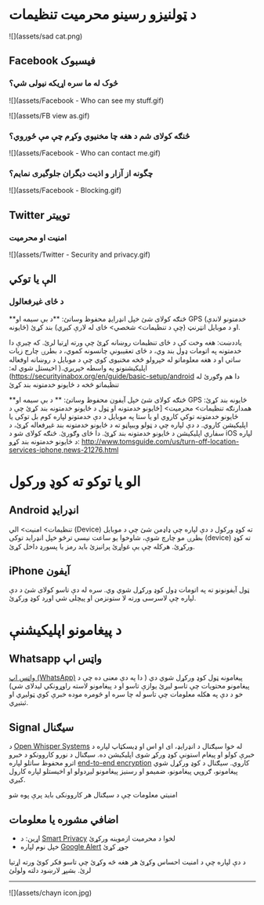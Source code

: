 # د ټولنیزو رسینو محرمیت تنظیمات

![](assets/sad cat.png)

## Facebook فیسبوک

### څوک له ما سره اړیکه نیولی شي؟

![](assets/Facebook - Who can see my stuff.gif)


![](assets/FB view as.gif)



### څنګه کولای شم د هغه چا مخنیوي وکړم  چې مې ځوروي؟ 
![](assets/Facebook - Who can contact me.gif)



### چگونه از آزار و اذیت دیگران جلوگیری نمایم؟
![](assets/Facebook - Blocking.gif)




## Twitter توییتر

### امنیت او محرمیت
![](assets/Twitter - Security  and privacy.gif)



## الې یا توکي 
### د ځای غیرفعالول


**څنګه کولای شئ خپل انډرایډ محفوظ وساتئ:
**د بې سیمه او GPS (خدمتونو لاندې ځایونه) او د موبایل انټرنټ (چې د تنظیمات> شخصي> ځای له لارې کیږي) بند کړئ.
 
یاددښت: هغه وخت کې د ځای تنظیمات روښانه کړئ چې ورته اړتیا لرئ. که چیرې دا خدمتونه په اتومات ډول بند وي، د ځای تعقیبونې چانسونه کموي، د بطرۍ چارج زیات ساتي او د هغه معلوماتو له خپرولو څخه مخنیوی کوي چې د موبایل د روښانه اوفعاله  اپلیکیشنونو په واسطه خپریږي.( اخیستل شوي له: )https://securityinabox.org/en/guide/basic-setup/android
دا هم وګورئ له تنظیماتو څخه د ځایونو خدمتونه بند کړئ





**څنګه کولای شئ خپل آیفون محفوظ وساتئ:
**
د بې سیمه او GPS ځایونه بند کړئ:
همدارنګه تنظیمات> محرمیت> [ځایونو خدمتونه او ټول د ځایونو خدمتونه بند کړئ چې د ځایونو خدمتونه توکي کاروي او یا ستا په موبایل د دې خدمتونو لپاره کوم بل توکی یا اپلیکیشن کاروي. د دې لپاره چې د ټولو ویبپاڼو ته د ځایونو خدمتونه بند غیرفعاله کړئ، د سفاري اپلیکیشن د ځایونو خدمتونه بند کړئ.
دا ځای وګورئ. څنګه کولای شو د iOS لپاره د ځایونو خدمتونه بند کړو: http://www.tomsguide.com/us/turn-off-location-services-iphone,news-21276.html


# الو یا توکو ته کوډ ورکول
## Android انډرایډ

تنظیمات> امنیت> الي (Device) ته کوډ ورکول
د دې لپاره چې ډاډمن شئ چې د موبایل بطرۍ مو چارچ شوې، شاوخوا یو ساعت نیسي ترڅو خپل انډراید توکی (device) ته کوډ ورکړئ. هرکله چې یې غواړئ پرانیزئ باید رمز یا پسورډ داخل کړئ.




## iPhone  آیفون  
ټول آیفونونو ته په اتومات ډول کوډ ورکړل شوي وي. سره له دې تاسو کولای شئ د دې لپاره چې لاسرسی ورته لا ستونزمن او پیچلی شي اوږد کوډ ورکړئ.




# د پیغامونو اپلیکیشنې

## Whatsapp  واټس اپ
[واټس اپ (WhatsApp)](https://whatsapp.com) پیغامونه ټول کوډ ورکړل شوي دي ( دا په دې معنی ده چې د پیغامونو محتویات چې تاسو لیږئ یوازې تاسو او د پیغامونو لاسته راوړونکي لیدلای شي) خو  د دې په هکله معلومات چې تاسو له چا سره او څومره موده خبرې کوي ټولیږي او ثبتیږي.


## Signal  سیګنال 
د [Open Whisper Systems](https://whispersystems.org/) له خوا سیګنال د انډرایډ، ای او اس او ډیسکټاپ لپاره د  خبرې کولو او پیغام استونې کوډ ورکړ شوی اپلیکیشن ده. سیګنال د نورو کاروونکو د خبرو اترو محفوظ ساتلو لپاره [end-to-end encryption](https://en.wikipedia.org/wiki/End-to-end_encryption) کاروي. سیګنال د کوډ ورکړل شوي پیغامونو، ګروپي پیغامونو، ضمیمو او رسنیز پیغامونو لیږدولو او اخیستلو لپاره کارول کیږي.

امنیتي معلومات چې د سیګنال هر کاروونکی باید پرې پوه شو

 



## اضافي مشوره یا معلومات
* اړین: د [Smart Privacy](http://smartprivacy.tumblr.com/privacynow) لخوا د محرمیت ازموینه ورکړئ
* خپل نوم لپاره [Google Alert](https://www.google.com/alert)  جوړ کړئ


د دې لپاره چې د امنیت احساس وکړئ هر هغه څه وکړئ چې تاسو فکر کوئ ورته اړتیا لرئ. 
بشپړ لارښود دلته ولولئ




---
![](assets/chayn icon.jpg)

